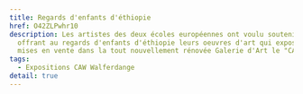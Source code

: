 ```yaml
---
title: Regards d'enfants d'éthiopie
href: O42ZLPwhr10
description: Les artistes des deux écoles européennes ont voulu soutenir en
  offrant au regards d'enfants d'éthiopie leurs oeuvres d'art qui exposées et
  mises en vente dans la tout nouvellement rénovée Galerie d'Art le "CAW".
tags:
  - Expositions CAW Walferdange
detail: true
---
```

